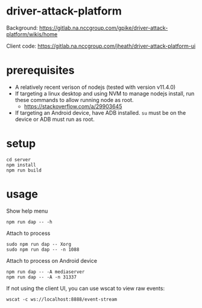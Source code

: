 # driver-attack-platform

Background: https://gitlab.na.nccgroup.com/gpike/driver-attack-platform/wikis/home

Client code: https://gitlab.na.nccgroup.com/jheath/driver-attack-platform-ui

# prerequisites
* A relatively recent verison of nodejs (tested with version v11.4.0)
* If targeting a linux desktop and using NVM to manage nodejs install, run these
  commands to allow running node as root.
  *   https://stackoverflow.com/a/29903645
* If targeting an Android device, have ADB installed. `su` must be on the device
  or ADB must run as root.

# setup
    cd server
    npm install
    npm run build
    
# usage
Show help menu

    npm run dap -- -h
    
Attach to process

    sudo npm run dap -- Xorg
    sudo npm run dap -- -n 1088
    
Attach to process on Android device

    npm run dap -- -A mediaserver
    npm run dap -- -A -n 31337
    
If not using the client UI, you can use wscat to view raw events:

    wscat -c ws://localhost:8888/event-stream
    
    